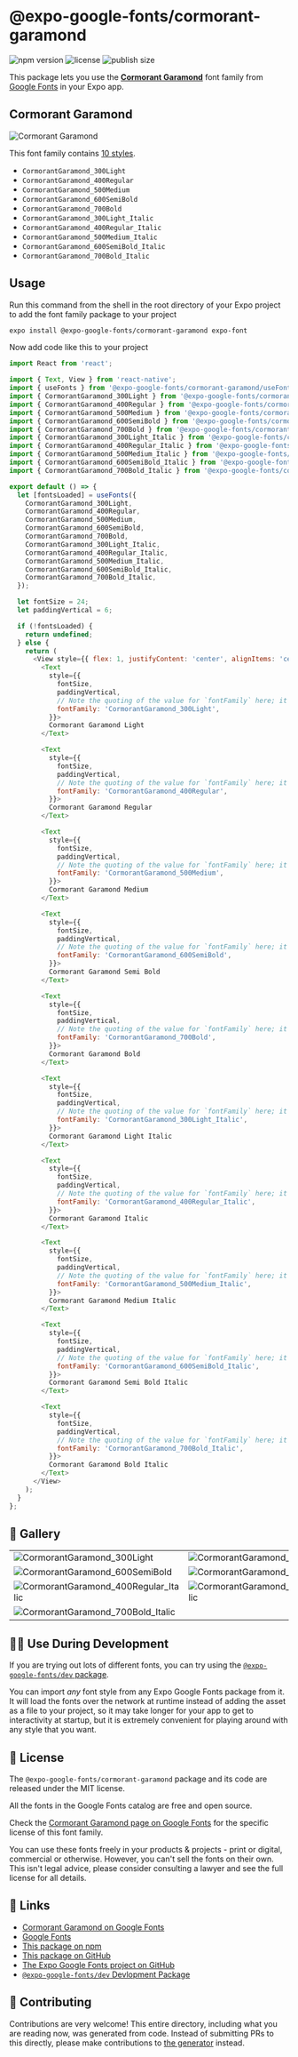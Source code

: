 # @expo-google-fonts/cormorant-garamond

![npm version](https://flat.badgen.net/npm/v/@expo-google-fonts/cormorant-garamond)
![license](https://flat.badgen.net/github/license/expo/google-fonts)
![publish size](https://flat.badgen.net/packagephobia/install/@expo-google-fonts/cormorant-garamond)

This package lets you use the [**Cormorant Garamond**](https://fonts.google.com/specimen/Cormorant+Garamond) font family from [Google Fonts](https://fonts.google.com/) in your Expo app.

## Cormorant Garamond

![Cormorant Garamond](./font-family.png)

This font family contains [10 styles](#-gallery).

- `CormorantGaramond_300Light`
- `CormorantGaramond_400Regular`
- `CormorantGaramond_500Medium`
- `CormorantGaramond_600SemiBold`
- `CormorantGaramond_700Bold`
- `CormorantGaramond_300Light_Italic`
- `CormorantGaramond_400Regular_Italic`
- `CormorantGaramond_500Medium_Italic`
- `CormorantGaramond_600SemiBold_Italic`
- `CormorantGaramond_700Bold_Italic`

## Usage

Run this command from the shell in the root directory of your Expo project to add the font family package to your project
```sh
expo install @expo-google-fonts/cormorant-garamond expo-font
```

Now add code like this to your project
```js
import React from 'react';

import { Text, View } from 'react-native';
import { useFonts } from '@expo-google-fonts/cormorant-garamond/useFonts';
import { CormorantGaramond_300Light } from '@expo-google-fonts/cormorant-garamond/300Light';
import { CormorantGaramond_400Regular } from '@expo-google-fonts/cormorant-garamond/400Regular';
import { CormorantGaramond_500Medium } from '@expo-google-fonts/cormorant-garamond/500Medium';
import { CormorantGaramond_600SemiBold } from '@expo-google-fonts/cormorant-garamond/600SemiBold';
import { CormorantGaramond_700Bold } from '@expo-google-fonts/cormorant-garamond/700Bold';
import { CormorantGaramond_300Light_Italic } from '@expo-google-fonts/cormorant-garamond/300Light_Italic';
import { CormorantGaramond_400Regular_Italic } from '@expo-google-fonts/cormorant-garamond/400Regular_Italic';
import { CormorantGaramond_500Medium_Italic } from '@expo-google-fonts/cormorant-garamond/500Medium_Italic';
import { CormorantGaramond_600SemiBold_Italic } from '@expo-google-fonts/cormorant-garamond/600SemiBold_Italic';
import { CormorantGaramond_700Bold_Italic } from '@expo-google-fonts/cormorant-garamond/700Bold_Italic';

export default () => {
  let [fontsLoaded] = useFonts({
    CormorantGaramond_300Light,
    CormorantGaramond_400Regular,
    CormorantGaramond_500Medium,
    CormorantGaramond_600SemiBold,
    CormorantGaramond_700Bold,
    CormorantGaramond_300Light_Italic,
    CormorantGaramond_400Regular_Italic,
    CormorantGaramond_500Medium_Italic,
    CormorantGaramond_600SemiBold_Italic,
    CormorantGaramond_700Bold_Italic,
  });

  let fontSize = 24;
  let paddingVertical = 6;

  if (!fontsLoaded) {
    return undefined;
  } else {
    return (
      <View style={{ flex: 1, justifyContent: 'center', alignItems: 'center' }}>
        <Text
          style={{
            fontSize,
            paddingVertical,
            // Note the quoting of the value for `fontFamily` here; it expects a string!
            fontFamily: 'CormorantGaramond_300Light',
          }}>
          Cormorant Garamond Light
        </Text>

        <Text
          style={{
            fontSize,
            paddingVertical,
            // Note the quoting of the value for `fontFamily` here; it expects a string!
            fontFamily: 'CormorantGaramond_400Regular',
          }}>
          Cormorant Garamond Regular
        </Text>

        <Text
          style={{
            fontSize,
            paddingVertical,
            // Note the quoting of the value for `fontFamily` here; it expects a string!
            fontFamily: 'CormorantGaramond_500Medium',
          }}>
          Cormorant Garamond Medium
        </Text>

        <Text
          style={{
            fontSize,
            paddingVertical,
            // Note the quoting of the value for `fontFamily` here; it expects a string!
            fontFamily: 'CormorantGaramond_600SemiBold',
          }}>
          Cormorant Garamond Semi Bold
        </Text>

        <Text
          style={{
            fontSize,
            paddingVertical,
            // Note the quoting of the value for `fontFamily` here; it expects a string!
            fontFamily: 'CormorantGaramond_700Bold',
          }}>
          Cormorant Garamond Bold
        </Text>

        <Text
          style={{
            fontSize,
            paddingVertical,
            // Note the quoting of the value for `fontFamily` here; it expects a string!
            fontFamily: 'CormorantGaramond_300Light_Italic',
          }}>
          Cormorant Garamond Light Italic
        </Text>

        <Text
          style={{
            fontSize,
            paddingVertical,
            // Note the quoting of the value for `fontFamily` here; it expects a string!
            fontFamily: 'CormorantGaramond_400Regular_Italic',
          }}>
          Cormorant Garamond Italic
        </Text>

        <Text
          style={{
            fontSize,
            paddingVertical,
            // Note the quoting of the value for `fontFamily` here; it expects a string!
            fontFamily: 'CormorantGaramond_500Medium_Italic',
          }}>
          Cormorant Garamond Medium Italic
        </Text>

        <Text
          style={{
            fontSize,
            paddingVertical,
            // Note the quoting of the value for `fontFamily` here; it expects a string!
            fontFamily: 'CormorantGaramond_600SemiBold_Italic',
          }}>
          Cormorant Garamond Semi Bold Italic
        </Text>

        <Text
          style={{
            fontSize,
            paddingVertical,
            // Note the quoting of the value for `fontFamily` here; it expects a string!
            fontFamily: 'CormorantGaramond_700Bold_Italic',
          }}>
          Cormorant Garamond Bold Italic
        </Text>
      </View>
    );
  }
};

```

## 🔡 Gallery


||||
|-|-|-|
|![CormorantGaramond_300Light](.//300Light/CormorantGaramond_300Light.ttf.png)|![CormorantGaramond_400Regular](.//400Regular/CormorantGaramond_400Regular.ttf.png)|![CormorantGaramond_500Medium](.//500Medium/CormorantGaramond_500Medium.ttf.png)||
|![CormorantGaramond_600SemiBold](.//600SemiBold/CormorantGaramond_600SemiBold.ttf.png)|![CormorantGaramond_700Bold](.//700Bold/CormorantGaramond_700Bold.ttf.png)|![CormorantGaramond_300Light_Italic](.//300Light_Italic/CormorantGaramond_300Light_Italic.ttf.png)||
|![CormorantGaramond_400Regular_Italic](.//400Regular_Italic/CormorantGaramond_400Regular_Italic.ttf.png)|![CormorantGaramond_500Medium_Italic](.//500Medium_Italic/CormorantGaramond_500Medium_Italic.ttf.png)|![CormorantGaramond_600SemiBold_Italic](.//600SemiBold_Italic/CormorantGaramond_600SemiBold_Italic.ttf.png)||
|![CormorantGaramond_700Bold_Italic](.//700Bold_Italic/CormorantGaramond_700Bold_Italic.ttf.png)||||


## 👩‍💻 Use During Development

If you are trying out lots of different fonts, you can try using the [`@expo-google-fonts/dev` package](https://github.com/freeboub/google-fonts/tree/master/font-packages/dev#readme).

You can import *any* font style from any Expo Google Fonts package from it. It will load the fonts
over the network at runtime instead of adding the asset as a file to your project, so it may take longer
for your app to get to interactivity at startup, but it is extremely convenient
for playing around with any style that you want.

## 📖 License

The `@expo-google-fonts/cormorant-garamond` package and its code are released under the MIT license.

All the fonts in the Google Fonts catalog are free and open source.

Check the [Cormorant Garamond page on Google Fonts](https://fonts.google.com/specimen/Cormorant+Garamond) for the specific license of this font family.

You can use these fonts freely in your products & projects - print or digital, commercial or otherwise. However, you can't sell the fonts on their own. This isn't legal advice, please consider consulting a lawyer and see the full license for all details.

## 🔗 Links

- [Cormorant Garamond on Google Fonts](https://fonts.google.com/specimen/Cormorant+Garamond)
- [Google Fonts](https://fonts.google.com/)
- [This package on npm](https://www.npmjs.com/package/@expo-google-fonts/cormorant-garamond)
- [This package on GitHub](https://github.com/freeboub/google-fonts/tree/master/font-packages/cormorant-garamond)
- [The Expo Google Fonts project on GitHub](https://github.com/freeboub/google-fonts)
- [`@expo-google-fonts/dev` Devlopment Package](https://github.com/freeboub/google-fonts/tree/master/font-packages/dev)

## 🤝 Contributing

Contributions are very welcome! This entire directory, including what you are reading now, was generated from code. Instead of submitting PRs to this directly, please make contributions to [the generator](https://github.com/freeboub/google-fonts/tree/master/packages/generator) instead.
